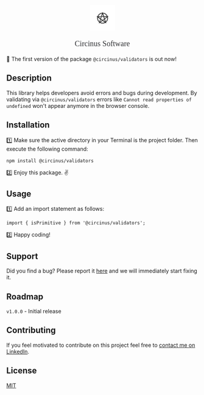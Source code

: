 <div align="center">

<img src="src/assets/logo.png" width="67" alt="Circinus Software Logo" />

</div>
<div align="center">
  <p style="font-family:consolas;font-size: 20px;color:#323336">Circinus Software</p>
</div>

:rocket: The first version of the package `@circinus/validators` is out now!

## Description

This library helps developers avoid errors and bugs during development. By validating via `@circinus/validators` errors like `Cannot read properties of undefined` won't appear anymore in the browser console. 

## Installation

:one: Make sure the active directory in your Terminal is the project folder. Then execute the following command:

```
npm install @circinus/validators
```

:two: Enjoy this package. :v:

## Usage

:one: Add an import statement as follows:

```
import { isPrimitive } from '@circinus/validators';
```
:two: Happy coding!

## Support

Did you find a bug? Please report it [here](https://github.com/icapri/validators/issues) and we will immediately start fixing it.

## Roadmap
`v1.0.0` - Initial release

## Contributing
If you feel motivated to contribute on this project feel free to [contact me on LinkedIn](https://www.linkedin.com/in/igli-kapri-994131162).

## License
[MIT](https://opensource.org/licenses/MIT)